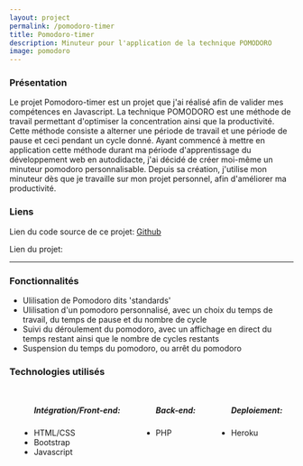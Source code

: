 ```yaml
---
layout: project
permalink: /pomodoro-timer
title: Pomodoro-timer
description: Minuteur pour l'application de la technique POMODORO
image: pomodoro
---
```


<h3>Présentation</h3>
<p>Le projet Pomodoro-timer est un projet que j'ai réalisé afin de valider mes compétences en Javascript. La technique POMODORO est une méthode de travail permettant d'optimiser la concentration ainsi que la productivité. Cette méthode consiste a alterner une période de travail et une période de pause et ceci pendant un cycle donné. Ayant commencé à mettre en application cette méthode durant ma période d'apprentissage du développement web en autodidacte, j'ai décidé de créer moi-même un minuteur pomodoro personnalisable. Depuis sa création, j'utilise mon minuteur dès que je travaille sur mon projet personnel, afin d'améliorer ma productivité.</p>
<h3>Liens</h3>
<p>Lien du code source de ce projet: <a href="https://github.com/AlexandreRavichandran/pomodoro-timer" target="_blank" class="icon brands fa-github"><span class="label">Github</span></a></p>  
<p>Lien du projet: <a href="https://pomodoro--timer.herokuapp.com/" target="_blank" class="icon brands"><i class="fas fa-rocket"></i></a></p>
<hr />
<h3> Fonctionnalités </h3>
<ul>
    <li>Ulilisation de Pomodoro dits 'standards'</li>
    <li>Ulilisation d'un pomodoro personnalisé, avec un choix du temps de travail, du temps de pause et du nombre de cycle</li>
    <li>Suivi du déroulement du pomodoro, avec un affichage en direct du temps restant ainsi que le nombre de cycles restants</li>
    <li>Suspension du temps du pomodoro, ou arrêt du pomodoro</li>
</ul>

<h3> Technologies utilisés </h3>
<div style="display:flex;justify-content:space-around;flex-wrap:wrap;">
    <ul>
        <h5>Intégration/Front-end: </h5>
        <li>HTML/CSS</li>
        <li>Bootstrap</li>
        <li>Javascript</li>
    </ul>
    <ul>
        <h5>Back-end: </h5>
        <li>PHP</li>
    </ul>
    <ul>
        <h5>Deploiement: </h5>
        <li>Heroku</li>
    </ul>
</div>